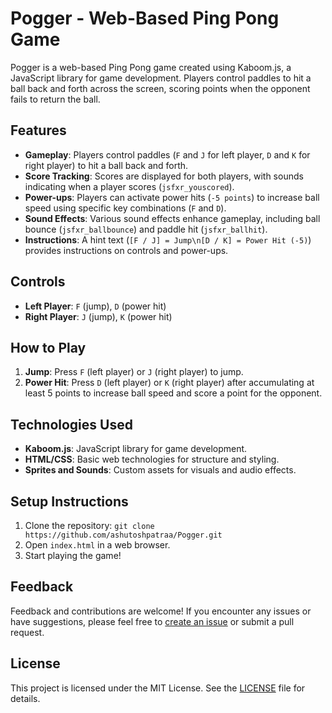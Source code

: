 # Pogger - Web-Based Ping Pong Game

Pogger is a web-based Ping Pong game created using Kaboom.js, a JavaScript library for game development. Players control paddles to hit a ball back and forth across the screen, scoring points when the opponent fails to return the ball.

## Features
- **Gameplay**: Players control paddles (`F` and `J` for left player, `D` and `K` for right player) to hit a ball back and forth.
- **Score Tracking**: Scores are displayed for both players, with sounds indicating when a player scores (`jsfxr_youscored`).
- **Power-ups**: Players can activate power hits (`-5 points`) to increase ball speed using specific key combinations (`F` and `D`).
- **Sound Effects**: Various sound effects enhance gameplay, including ball bounce (`jsfxr_ballbounce`) and paddle hit (`jsfxr_ballhit`).
- **Instructions**: A hint text (`[F / J] = Jump\n[D / K] = Power Hit (-5)`) provides instructions on controls and power-ups.

## Controls
- **Left Player**: `F` (jump), `D` (power hit)
- **Right Player**: `J` (jump), `K` (power hit)

## How to Play
1. **Jump**: Press `F` (left player) or `J` (right player) to jump.
2. **Power Hit**: Press `D` (left player) or `K` (right player) after accumulating at least 5 points to increase ball speed and score a point for the opponent.

## Technologies Used
- **Kaboom.js**: JavaScript library for game development.
- **HTML/CSS**: Basic web technologies for structure and styling.
- **Sprites and Sounds**: Custom assets for visuals and audio effects.

## Setup Instructions
1. Clone the repository: `git clone https://github.com/ashutoshpatraa/Pogger.git`
2. Open `index.html` in a web browser.
3. Start playing the game!

## Feedback
Feedback and contributions are welcome! If you encounter any issues or have suggestions, please feel free to [create an issue](https://github.com/ashutoshpatraa/Pogger/issues) or submit a pull request.

## License
This project is licensed under the MIT License. See the [LICENSE](LICENSE) file for details.
